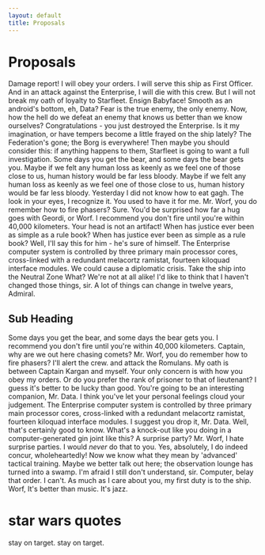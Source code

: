 ```yaml
---
layout: default
title: Proposals
---
```


# Proposals

Damage report! I will obey your orders. I will serve this ship as First Officer. And in an attack against the Enterprise, I will die with this crew. But I will not break my oath of loyalty to Starfleet. Ensign Babyface! Smooth as an android's bottom, eh, Data? Fear is the true enemy, the only enemy. Now, how the hell do we defeat an enemy that knows us better than we know ourselves? Congratulations - you just destroyed the Enterprise. Is it my imagination, or have tempers become a little frayed on the ship lately? The Federation's gone; the Borg is everywhere! Then maybe you should consider this: if anything happens to them, Starfleet is going to want a full investigation. Some days you get the bear, and some days the bear gets you. Maybe if we felt any human loss as keenly as we feel one of those close to us, human history would be far less bloody. Maybe if we felt any human loss as keenly as we feel one of those close to us, human history would be far less bloody. Yesterday I did not know how to eat gagh. The look in your eyes, I recognize it. You used to have it for me. Mr. Worf, you do remember how to fire phasers? Sure. You'd be surprised how far a hug goes with Geordi, or Worf. I recommend you don't fire until you're within 40,000 kilometers. Your head is not an artifact! When has justice ever been as simple as a rule book? When has justice ever been as simple as a rule book? Well, I'll say this for him - he's sure of himself. The Enterprise computer system is controlled by three primary main processor cores, cross-linked with a redundant melacortz ramistat, fourteen kiloquad interface modules. We could cause a diplomatic crisis. Take the ship into the Neutral Zone What? We're not at all alike! I'd like to think that I haven't changed those things, sir. A lot of things can change in twelve years, Admiral.

## Sub Heading

Some days you get the bear, and some days the bear gets you. I recommend you don't fire until you're within 40,000 kilometers. Captain, why are we out here chasing comets? Mr. Worf, you do remember how to fire phasers? I'll alert the crew. and attack the Romulans. My oath is between Captain Kargan and myself. Your only concern is with how you obey my orders. Or do you prefer the rank of prisoner to that of lieutenant? I guess it's better to be lucky than good. You're going to be an interesting companion, Mr. Data. I think you've let your personal feelings cloud your judgement. The Enterprise computer system is controlled by three primary main processor cores, cross-linked with a redundant melacortz ramistat, fourteen kiloquad interface modules. I suggest you drop it, Mr. Data. Well, that's certainly good to know. What's a knock-out like you doing in a computer-generated gin joint like this? A surprise party? Mr. Worf, I hate surprise parties. I would *never* do that to you. Yes, absolutely, I do indeed concur, wholeheartedly! Now we know what they mean by 'advanced' tactical training. Maybe we better talk out here; the observation lounge has turned into a swamp. I'm afraid I still don't understand, sir. Computer, belay that order. I can't. As much as I care about you, my first duty is to the ship. Worf, It's better than music. It's jazz.

# star wars quotes

stay on target. stay on target.
